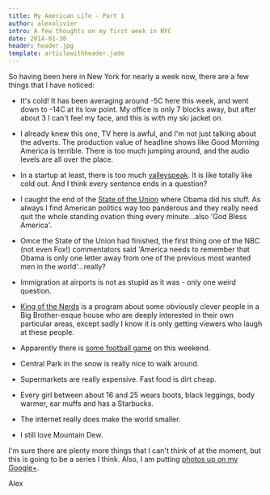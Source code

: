```yaml
---
title: My American Life - Part 1
author: alexolivier
intro: A few thoughts on my first week in NYC
date: 2014-01-30
header: header.jpg
template: articlewithheader.jade
---
```


So having been here in New York for nearly a week now, there are a few things that I have noticed:

- It's cold! It has been averaging around -5C here this week, and went down to -14C at its low point. My office is only 7 blocks away, but after about 3 I can't feel my face, and this is with my ski jacket on.

- I already knew this one, TV here is awful, and I'm not just talking about the adverts. The production value of headline shows like Good Morning America is terrible. There is too much jumping around, and the audio levels are all over the place.

- In a startup at least, there is too much [valleyspeak](http://en.wikipedia.org/wiki/Valleyspeak "Valleyspeak"). It is like totally like cold out. And I think every sentence ends in a question?

- I caught the end of the [State of the Union](https://www.youtube.com/watch?v=arhBRouSmWs) where Obama did his stuff. As always I find American politics way too panderous and they really need quit the whole standing ovation thing every minute...also 'God Bless America'.

- Omce the State of the Union had finished, the first thing one of the NBC (not even Fox!) commentators said 'America needs to remember that Obama is only one letter away from one of the previous most wanted men in the world'...really?

- Immigration at airports is not as stupid as it was - only one weird question.

- [King of the Nerds](http://en.wikipedia.org/wiki/King_of_the_Nerds) is a program about some obviously clever people in a Big Brother-esque house who are deeply interested in their own particular areas, except sadly I know it is only getting viewers who laugh at these people.

- Apparently there is [some football game](http://www.superbowl.com "Superbowl") on this weekend.

- Central Park in the snow is really nice to walk around.

- Supermarkets are really expensive. Fast food is dirt cheap.

- Every girl between about 16 and 25 wears boots, black leggings, body warmer, ear muffs and has a Starbucks.

- The internet really does make the world smaller.

- I still love Mountain Dew.

I'm sure there are plenty more things that I can't think of at the moment, but this is going to be a series I think. Also, I am putting [photos up on my Google+](https://plus.google.com/photos/+AlexOlivierUK/albums/5973264711378523937).

Alex